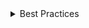 <details>
<summary>
Best Practices
</summary>

### Do

- ...

### Don't

- Don't use hints excessively. Avoid including both a validationMessage and hint text.
- Don't use the Field's label with Checkbox. Use the Checkbox's label instead (the Field can still be used to add a validationMessage or hint).

</details>
